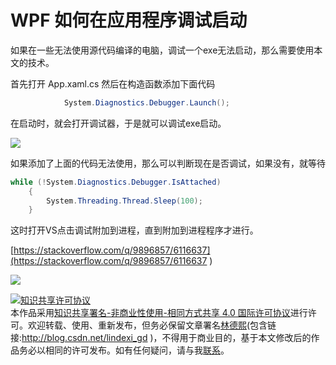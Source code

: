 
# WPF 如何在应用程序调试启动

如果在一些无法使用源代码编译的电脑，调试一个exe无法启动，那么需要使用本文的技术。

<!--more-->



<!-- csdn -->
<!-- 标签：WPF，VisualStudio，调试 -->

首先打开 App.xaml.cs 然后在构造函数添加下面代码

```csharp
            System.Diagnostics.Debugger.Launch();

```

在启动时，就会打开调试器，于是就可以调试exe启动。

![](http://image.acmx.xyz/34fdad35-5dfe-a75b-2b4b-8c5e313038e2%2F20171030174351.jpg)

如果添加了上面的代码无法使用，那么可以判断现在是否调试，如果没有，就等待

```csharp
while (!System.Diagnostics.Debugger.IsAttached)
    {
    	System.Threading.Thread.Sleep(100);
    }
```

这时打开VS点击调试附加到进程，直到附加到进程程序才进行。

[https://stackoverflow.com/q/9896857/6116637](https://stackoverflow.com/q/9896857/6116637 )

![](http://image.acmx.xyz/34fdad35-5dfe-a75b-2b4b-8c5e313038e2%2F2017117185341.jpg)





<a rel="license" href="http://creativecommons.org/licenses/by-nc-sa/4.0/"><img alt="知识共享许可协议" style="border-width:0" src="https://licensebuttons.net/l/by-nc-sa/4.0/88x31.png" /></a><br />本作品采用<a rel="license" href="http://creativecommons.org/licenses/by-nc-sa/4.0/">知识共享署名-非商业性使用-相同方式共享 4.0 国际许可协议</a>进行许可。欢迎转载、使用、重新发布，但务必保留文章署名[林德熙](http://blog.csdn.net/lindexi_gd)(包含链接:http://blog.csdn.net/lindexi_gd )，不得用于商业目的，基于本文修改后的作品务必以相同的许可发布。如有任何疑问，请与我[联系](mailto:lindexi_gd@163.com)。